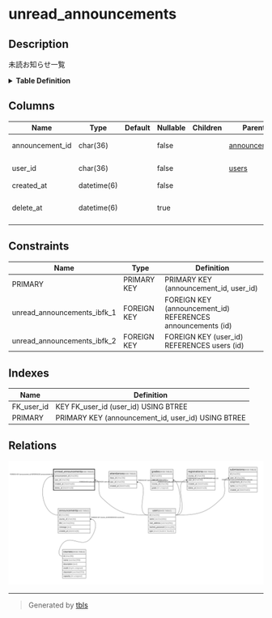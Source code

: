 # unread_announcements

## Description

未読お知らせ一覧

<details>
<summary><strong>Table Definition</strong></summary>

```sql
CREATE TABLE `unread_announcements` (
  `announcement_id` char(36) COLLATE utf8mb4_bin NOT NULL,
  `user_id` char(36) COLLATE utf8mb4_bin NOT NULL,
  `created_at` datetime(6) NOT NULL,
  `delete_at` datetime(6) DEFAULT NULL,
  PRIMARY KEY (`announcement_id`,`user_id`),
  KEY `FK_user_id` (`user_id`),
  CONSTRAINT `unread_announcements_ibfk_1` FOREIGN KEY (`announcement_id`) REFERENCES `announcements` (`id`),
  CONSTRAINT `unread_announcements_ibfk_2` FOREIGN KEY (`user_id`) REFERENCES `users` (`id`)
) ENGINE=InnoDB DEFAULT CHARSET=utf8mb4 COLLATE=utf8mb4_bin
```

</details>

## Columns

| Name            | Type        | Default | Nullable | Children | Parents                           | Comment                |
| --------------- | ----------- | ------- | -------- | -------- | --------------------------------- | ---------------------- |
| announcement_id | char(36)    |         | false    |          | [announcements](announcements.md) | お知らせのID                |
| user_id         | char(36)    |         | false    |          | [users](users.md)                 | 未読の学生                  |
| created_at      | datetime(6) |         | false    |          |                                   |                        |
| delete_at       | datetime(6) |         | true     |          |                                   | 既読時のタイムスタンプ            |

## Constraints

| Name                        | Type        | Definition                                                  |
| --------------------------- | ----------- | ----------------------------------------------------------- |
| PRIMARY                     | PRIMARY KEY | PRIMARY KEY (announcement_id, user_id)                      |
| unread_announcements_ibfk_1 | FOREIGN KEY | FOREIGN KEY (announcement_id) REFERENCES announcements (id) |
| unread_announcements_ibfk_2 | FOREIGN KEY | FOREIGN KEY (user_id) REFERENCES users (id)                 |

## Indexes

| Name       | Definition                                         |
| ---------- | -------------------------------------------------- |
| FK_user_id | KEY FK_user_id (user_id) USING BTREE               |
| PRIMARY    | PRIMARY KEY (announcement_id, user_id) USING BTREE |

## Relations

![er](unread_announcements.svg)

---

> Generated by [tbls](https://github.com/k1LoW/tbls)
